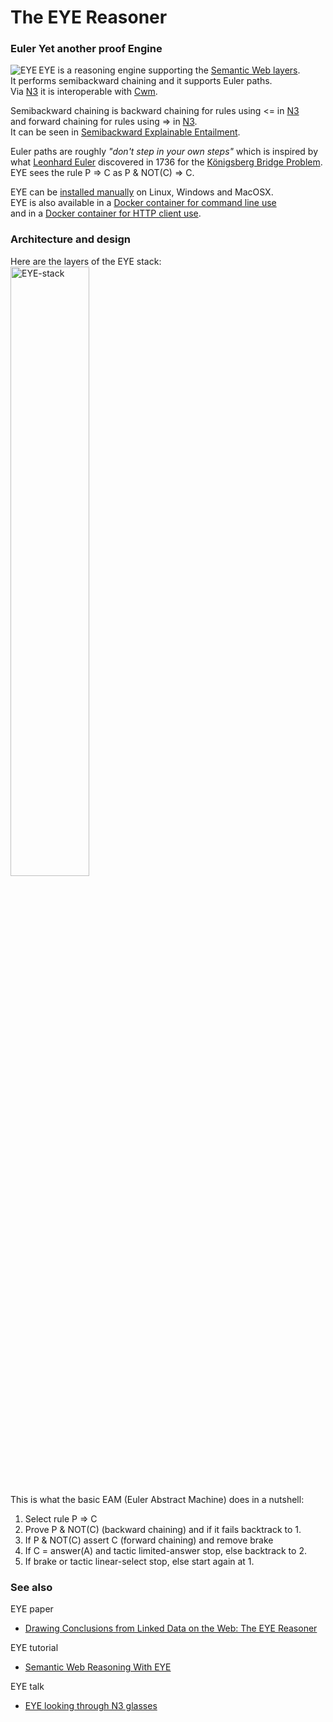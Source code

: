 # The EYE Reasoner

### Euler Yet another proof Engine

<img align="left" src="http://josd.github.io/images/eye.png" alt="EYE"/> EYE is a reasoning engine supporting the [Semantic Web layers](http://www.w3.org/DesignIssues/diagrams/sweb-stack/2006a).  
It performs semibackward chaining and it supports Euler paths.  
Via [N3](http://www.w3.org/TeamSubmission/n3/) it is interoperable with [Cwm](http://www.w3.org/2000/10/swap/doc/cwm).  

Semibackward chaining is backward chaining for rules using <= in [N3](http://www.w3.org/TeamSubmission/n3/)  
and forward chaining for rules using => in [N3](http://www.w3.org/TeamSubmission/n3/).  
It can be seen in [Semibackward Explainable Entailment](http://github.com/josd/fluid).  

Euler paths are roughly _"don't step in your own steps"_ which is inspired by  
what [Leonhard Euler](http://en.wikipedia.org/wiki/Leonhard_Euler) discovered in 1736 for the [Königsberg Bridge Problem](http://mathworld.wolfram.com/KoenigsbergBridgeProblem.html).  
EYE sees the rule P => C as P & NOT(C) => C.  

EYE can be [installed manually](http://github.com/josd/eye/blob/master/INSTALL) on Linux, Windows and MacOSX.  
EYE is also available in a [Docker container for command line use](http://hub.docker.com/r/bdevloed/eye/)  
and in a [Docker container for HTTP client use](http://hub.docker.com/r/bdevloed/eyeserver/).  

### Architecture and design

Here are the layers of the EYE stack:  
<img src="http://josd.github.io/images/EYE-stack.png" width="50%" height="50%" alt="EYE-stack"/>  

This is what the basic EAM (Euler Abstract Machine) does in a nutshell:
1. Select rule P => C  
2. Prove P & NOT(C) (backward chaining) and if it fails backtrack to 1.  
3. If P & NOT(C) assert C (forward chaining) and remove brake  
4. If C = answer(A) and tactic limited-answer stop, else backtrack to 2.  
5. If brake or tactic linear-select stop, else start again at 1.  

### See also

EYE paper
* [Drawing Conclusions from Linked Data on the Web: The EYE Reasoner](http://online.qmags.com/ISW0515?cid=3244717&eid=19361&pg=25#pg25&mode2)

EYE tutorial
* [Semantic Web Reasoning With EYE](http://n3.restdesc.org/)

EYE talk
* [EYE looking through N3 glasses](http://josd.github.io/Talks/2012/04swig/index.html)
